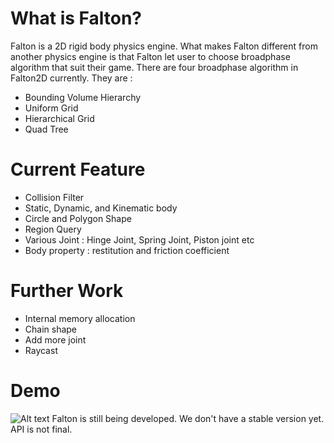 # What is Falton?
Falton is a 2D rigid body physics engine. What makes Falton different from another physics engine is that Falton let user to choose broadphase algorithm that suit their game. 
There are four broadphase algorithm in Falton2D currently. They are :
- Bounding Volume Hierarchy
- Uniform Grid
- Hierarchical Grid
- Quad Tree

# Current Feature
- Collision Filter
- Static, Dynamic, and Kinematic body
- Circle and Polygon Shape
- Region Query
- Various Joint : Hinge Joint, Spring Joint, Piston joint etc
- Body property : restitution and friction coefficient

# Further Work
- Internal memory allocation
- Chain shape
- Add more joint
- Raycast

# Demo
![Alt text](falton/demogif/Liquid.gif "Liquid")
Falton is still being developed. We don't have a stable version yet. API is not final.
